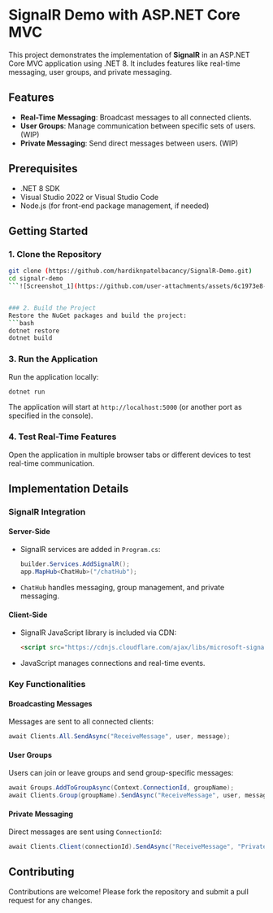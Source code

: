 # SignalR Demo with ASP.NET Core MVC

This project demonstrates the implementation of **SignalR** in an ASP.NET Core MVC application using .NET 8. It includes features like real-time messaging, user groups, and private messaging.

## Features

- **Real-Time Messaging**: Broadcast messages to all connected clients.
- **User Groups**: Manage communication between specific sets of users. (WIP)
- **Private Messaging**: Send direct messages between users. (WIP)

## Prerequisites

- .NET 8 SDK
- Visual Studio 2022 or Visual Studio Code
- Node.js (for front-end package management, if needed)

## Getting Started

### 1. Clone the Repository
```bash
git clone (https://github.com/hardiknpatelbacancy/SignalR-Demo.git)
cd signalr-demo
```![Screenshot_1](https://github.com/user-attachments/assets/6c1973e8-545a-4440-a185-27da13477535)


### 2. Build the Project
Restore the NuGet packages and build the project:
```bash
dotnet restore
dotnet build
```


### 3. Run the Application
Run the application locally:
```bash
dotnet run
```

The application will start at `http://localhost:5000` (or another port as specified in the console).

### 4. Test Real-Time Features
Open the application in multiple browser tabs or different devices to test real-time communication.

## Implementation Details

### SignalR Integration

#### Server-Side
- SignalR services are added in `Program.cs`:
  ```csharp
  builder.Services.AddSignalR();
  app.MapHub<ChatHub>("/chatHub");
  ```
- `ChatHub` handles messaging, group management, and private messaging.

#### Client-Side
- SignalR JavaScript library is included via CDN:
  ```html
  <script src="https://cdnjs.cloudflare.com/ajax/libs/microsoft-signalr/7.0.0/signalr.min.js"></script>
  ```
- JavaScript manages connections and real-time events.

### Key Functionalities

#### Broadcasting Messages
Messages are sent to all connected clients:
```csharp
await Clients.All.SendAsync("ReceiveMessage", user, message);
```

#### User Groups
Users can join or leave groups and send group-specific messages:
```csharp
await Groups.AddToGroupAsync(Context.ConnectionId, groupName);
await Clients.Group(groupName).SendAsync("ReceiveMessage", user, message);
```

#### Private Messaging
Direct messages are sent using `ConnectionId`:
```csharp
await Clients.Client(connectionId).SendAsync("ReceiveMessage", "Private", message);
```

## Contributing

Contributions are welcome! Please fork the repository and submit a pull request for any changes.
